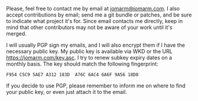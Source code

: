 Please, feel free to contact me by email at <jomarm@jomarm.com>. I also accept
contributions by email; send me a git bundle or patches, and be sure to
indicate what project it's for. Since email contacts me directly, keep in mind
that other contributors may not be aware of your work until it's merged.

I will usually PGP sign my emails, and I will also encrypt them if I have the
necessary public key. My public key is available via WKD or the URL
<https://jomarm.com/key.asc>. I try to renew subkey expiry dates on a monthly
basis. The key should match the following fingerprint:

`F954 C5C9 5AE7 A312 183D  A76C 6AC4 6A6F 9A56 18D8`

If you decide to use PGP, please remember to inform me on where to find
your public key, or even just attach it to the email.
